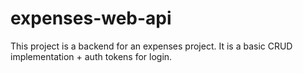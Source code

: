 # expenses-web-api
This project is a backend for an expenses project. It is a basic CRUD implementation + auth tokens for login.


